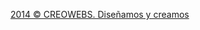 [2014 © CREOWEBS. Diseñamos y creamos](https://creowebs.com/ "2014 © CREOWEBS. Diseñamos y creamos.")